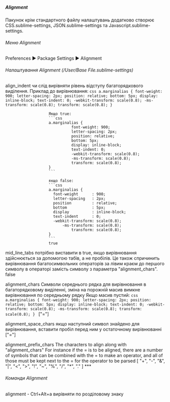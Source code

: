 ##### Alignment

Пакунок крім стандартного файлу налаштувань додатково створює
CSS.sublime-settings, JSON.sublime-settings та Javascript.sublime-settings.


###### Меню Alignment

Preferences ▶ Package Settings ▶ Alignment


###### Налаштування Alignment (/User/Base File.sublime-settings)

align_indent           чи слід вирівняти рівень відступу багаторядкового
                       виділення. Приклад до вирівнювання:
                       ```css
                       a.marginalias {
                         font-weight: 900;
                         letter-spacing: 2px;
                         position: relative;
                         bottom: 5px;
                         display: inline-block;
                         text-indent: 0;
                         -webkit-transform: scale(0.8);
                             -ms-transform: scale(0.8);
                                 transform: scale(0.8);
                       }
                       ```

                       Якщо true:
                       ```css
                       a.marginalias {
                                 font-weight: 900;
                                 letter-spacing: 2px;
                                 position: relative;
                                 bottom: 5px;
                                 display: inline-block;
                                 text-indent: 0;
                                 -webkit-transform: scale(0.8);
                                 -ms-transform: scale(0.8);
                                 transform: scale(0.8);
                       }
                       ```

                       якщо false:
                       ```css
                       a.marginalias {
                         font-weight      : 900;
                         letter-spacing   : 2px;
                         position         : relative;
                         bottom           : 5px;
                         display          : inline-block;
                         text-indent      : 0;
                         -webkit-transform: scale(0.8);
                             -ms-transform: scale(0.8);
                                 transform: scale(0.8);
                       }
                       ```
                       true

mid_line_tabs          потрібно виставити в true, якщо вирівнювання здійснюється
                       за допомогою табів, а не пробілів. Це також спричинить
                       вирівнювання багатосимвольних операторів за лівим краєм
                       до першого символу в операторі замість символу з
                       параметра "alignment_chars". 
                       false

alignment_chars        Символи середнього рядка для вирівнювання в
                       багаторядковому виділенні, зміна на порожній масив вимкне
                       вирівнювання по середньому рядку
                       Якщо масив пустий:
                       ```css
                                 a.marginalias {
                                 font-weight: 900;
                                 letter-spacing: 2px;
                                 position: relative;
                                 bottom: 5px;
                                 display: inline-block;
                                 text-indent: 0;
                                 -webkit-transform: scale(0.8);
                                 -ms-transform: scale(0.8);
                                 transform: scale(0.8);
                                 }
                       ```
                       ["="]

alignment_space_chars  якщо наступний символ знайдено для вирівнювання, вставити
                       пробіл перед ним у остаточному вирівнюванні
                       ["="]

alignment_prefix_chars The characters to align along with "alignment_chars" For
                       instance if the = is to be aligned, there are a number of
                       symbols that can be combined with the = to make an
                       operator, and all of those must be kept next to the = for
                       the operator to be parsed
                       [ "+", "-", "&", "|", "<", ">", "!", "~", "%", "/", "*", "." ]                ***


###### Команди Alignment

alignment                               -
                                        Ctrl+Alt+a
                                        вирівняти по розділовому знаку
